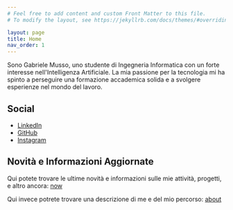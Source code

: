 ```yaml
---
# Feel free to add content and custom Front Matter to this file.
# To modify the layout, see https://jekyllrb.com/docs/themes/#overriding-theme-defaults

layout: page
title: Home
nav_order: 1
---
```



Sono Gabriele Musso, uno studente di Ingegneria Informatica con un forte interesse nell'Intelligenza Artificiale. La mia passione per la tecnologia mi ha spinto a perseguire una formazione accademica solida e a svolgere esperienze nel mondo del lavoro.

## Social

- [LinkedIn](https://www.linkedin.com/in/gabriele-musso-a0a131162/)
- [GitHub](https://github.com/Montenigri/)
- [Instagram](https://www.instagram.com/montenigri/)


## Novità e Informazioni Aggiornate

Qui potete trovare le ultime novità e informazioni sulle mie attività, progetti, e altro ancora: [now](/now/)

Qui invece potrete trovare una descrizione di me e del mio percorso: [about](/about/)